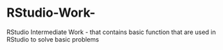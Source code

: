 # RStudio-Work-
RStudio Intermediate Work - that contains basic function that are used in RStudio to solve basic problems 
